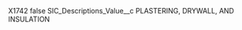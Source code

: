 <?xml version="1.0" encoding="UTF-8"?>
<CustomMetadata xmlns="http://soap.sforce.com/2006/04/metadata" xmlns:xsi="http://www.w3.org/2001/XMLSchema-instance" xmlns:xsd="http://www.w3.org/2001/XMLSchema">
    <label>X1742</label>
    <protected>false</protected>
    <values>
        <field>SIC_Descriptions_Value__c</field>
        <value xsi:type="xsd:string">PLASTERING, DRYWALL, AND INSULATION</value>
    </values>
</CustomMetadata>
